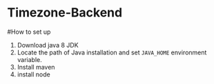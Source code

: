 # Timezone-Backend
#How to set up
1. Download java 8 JDK
2. Locate the path of Java installation and set `JAVA_HOME` environment variable.
3. Install maven
4. install node

